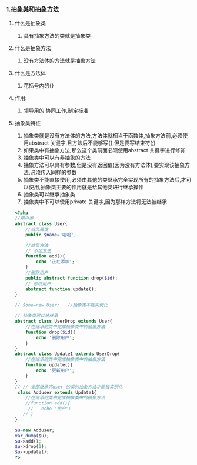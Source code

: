 ### 1.抽象类和抽象方法

1. 什么是抽象类

   1. 具有抽象方法的类就是抽象类

2. 什么是抽象方法

   1. 没有方法体的方法就是抽象方法

3. 什么是方法体

   1. 花括号内的{}

4. 作用:

   1. 领导用的 协同工作,制定标准

5. 抽象类特征

   1. 抽象类就是没有方法体的方法,方法体就相当于函数体,抽象方法前,必须使用abstract 关键字,且方法后不能够写{},但是要写结束符(;)
   2. 如果类中有抽象方法,那么这个类前面必须使用abstract 关键字进行修饰
   3. 抽象类中可以有非抽象的方法
   4. 抽象方法可以具有参数,但是没有返回值(因为没有方法体),要实现该抽象方法,必须传入同样的参数
   5. 抽象类不能直接使用,必须由其他的类继承完全实现所有的抽象方法后,才可以使用,抽象类主要的作用就是给其他类进行继承操作
   6. 抽象类可以继承抽象类
   7. 抽象类中不可以使用private 关键字,因为那样方法将无法被继承

   ```php
   <?php
   //用户类
   abstract class User{
       //成员属性
       public $name='哈哈';
   
       //成员方法
       // 添加方法
       function add(){
           echo '正在添加';
       }
       //删除用户
       public abstract function drop($id);
       // 修改用户
       abstract function update();
   }
   
   // $one=new User;   //抽象类不能实例化
   
   // 抽象类可以被继承
   abstract class UserDrop extends User{
       //在继承的类中完成抽象类中的抽象方法
       function drop($id){
           echo '删除用户';
       }
   }
   abstract class Update1 extends UserDrop{
       //在继承的类中完成抽象类中的抽象方法
       function update(){
           echo '更新用户';
       }
   }
   // // 全部继承完user 的类的抽象方法才能被实例化
    class Adduser extends Update1{
       //在继承的类中完成抽象类中的抽象方法
       //function add(){
        //   echo '用户';
      // }
   }
   
   $u=new Adduser;
   var_dump($u);
   $u->add();
   $u->drop(1);
   $u->update();
   ?>
   
   
   
   ```

   

